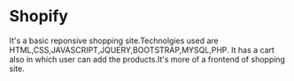 # Shopify
It's a basic reponsive shopping site.Technolgies used are HTML,CSS,JAVASCRIPT,JQUERY,BOOTSTRAP,MYSQL,PHP.
It has a cart also in which user can add the products.It's more of a frontend of shopping site.
